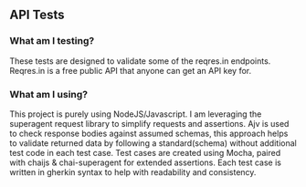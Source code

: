 ## API Tests

### What am I testing?

These tests are designed to validate some of the reqres.in endpoints.
Reqres.in is a free public API that anyone can get an API key for.

### What am I using?

This project is purely using NodeJS/Javascript.
I am leveraging the superagent request library to simplify requests and assertions.
Ajv is used to check response bodies against assumed schemas, this approach helps to
validate returned data by following a standard(schema) without additional test code in each test case.
Test cases are created using Mocha, paired with chaijs & chai-superagent for extended assertions.
Each test case is written in gherkin syntax to help with readability
and consistency.
